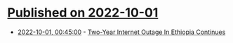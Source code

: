 # [Published on 2022-10-01](index.md)

* [2022-10-01, 00:45:00](https://tech.slashdot.org/story/22/09/30/2117226/two-year-internet-outage-in-ethiopia-continues?utm_source=rss1.0mainlinkanon&utm_medium=feed) - [Two-Year Internet Outage In Ethiopia Continues](https://tech.slashdot.org/story/22/09/30/2117226/two-year-internet-outage-in-ethiopia-continues?utm_source=rss1.0mainlinkanon&utm_medium=feed)
